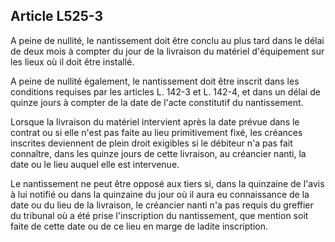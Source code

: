 Article L525-3
----
A peine de nullité, le nantissement doit être conclu au plus tard dans le délai
de deux mois à compter du jour de la livraison du matériel d'équipement sur les
lieux où il doit être installé.

A peine de nullité également, le nantissement doit être inscrit dans les
conditions requises par les articles L. 142-3 et L. 142-4, et dans un délai de
quinze jours à compter de la date de l'acte constitutif du nantissement.

Lorsque la livraison du matériel intervient après la date prévue dans le contrat
ou si elle n'est pas faite au lieu primitivement fixé, les créances inscrites
deviennent de plein droit exigibles si le débiteur n'a pas fait connaître, dans
les quinze jours de cette livraison, au créancier nanti, la date ou le lieu
auquel elle est intervenue.

Le nantissement ne peut être opposé aux tiers si, dans la quinzaine de l'avis à
lui notifié ou dans la quinzaine du jour où il aura eu connaissance de la date
ou du lieu de la livraison, le créancier nanti n'a pas requis du greffier du
tribunal où a été prise l'inscription du nantissement, que mention soit faite de
cette date ou de ce lieu en marge de ladite inscription.

